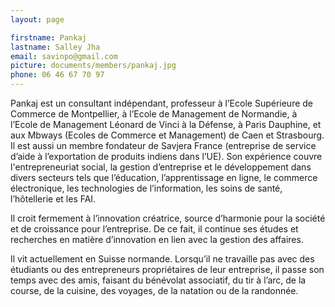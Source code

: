 ```yaml
---
layout: page

firstname: Pankaj
lastname: Salley Jha
email: savinpo@gmail.com
picture: documents/members/pankaj.jpg
phone: 06 46 67 70 97
---
```


Pankaj est un consultant indépendant, professeur à l’Ecole Supérieure de Commerce de Montpellier, à l’Ecole de Management de Normandie, à l’Ecole de Management Léonard de Vinci à la Défense, à Paris Dauphine, et aux Mbways (Ecoles de Commerce et Management) de Caen et Strasbourg. Il est aussi un membre fondateur de Savjera France (entreprise de service d’aide à l’exportation de produits indiens dans l’UE). Son expérience couvre l'entrepreneuriat social, la gestion d’entreprise et le développement dans divers secteurs tels que l’éducation, l’apprentissage en ligne, le commerce électronique, les technologies de l’information, les soins de santé, l’hôtellerie et les FAI.

Il croit fermement à l’innovation créatrice, source d’harmonie pour la société et de croissance pour l’entreprise. De ce fait, il continue ses études et recherches en matière d’innovation en lien avec la gestion des affaires.

Il vit actuellement en Suisse normande. Lorsqu’il ne travaille pas avec des étudiants ou des entrepreneurs propriétaires de leur entreprise, il passe son temps avec des amis, faisant du bénévolat associatif, du tir à l’arc, de la course, de la cuisine, des voyages, de la natation ou de la randonnée.
